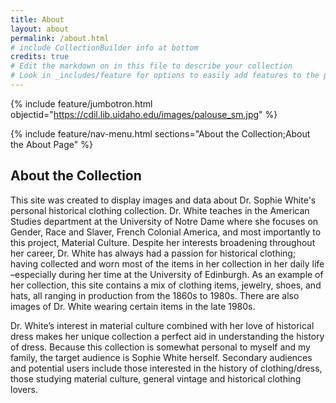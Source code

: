 ```yaml
---
title: About
layout: about
permalink: /about.html
# include CollectionBuilder info at bottom
credits: true
# Edit the markdown on in this file to describe your collection
# Look in _includes/feature for options to easily add features to the page
---
```


{% include feature/jumbotron.html objectid="https://cdil.lib.uidaho.edu/images/palouse_sm.jpg" %}

{% include feature/nav-menu.html sections="About the Collection;About the About Page" %}

## About the Collection

This site was created to display images and data about Dr. Sophie White's personal historical clothing collection. Dr. White teaches in the American Studies department at the University of Notre Dame where she focuses on Gender, Race and Slaver, French Colonial America, and most importantly to this project, Material Culture. Despite her interests broadening throughout her career, Dr. White has always had a passion for historical clothing; having collected and worn most of the items in her collection in her daily life –especially during her time at the University of Edinburgh. As an example of her collection, this site contains a mix of clothing items, jewelry, shoes, and hats, all ranging in production from the 1860s to 1980s. There are also images of Dr. White wearing certain items in the late 1980s. 

Dr. White’s interest in material culture combined with her love of historical dress makes her unique collection a perfect aid in understanding the history of dress. Because this collection is somewhat personal to myself and my family, the target audience is Sophie White herself. Secondary audiences and potential users include those interested in the history of clothing/dress, those studying material culture, general vintage and historical clothing lovers.
